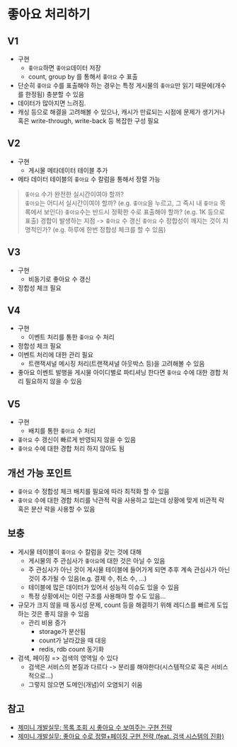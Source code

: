 # 좋아요 처리하기

## V1

- 구현
  - `좋아요`하면 `좋아요`데이터 저장
  - count, group by 를 통해서 `좋아요` 수 표출 
- 단순히 `좋아요` 수를 표출해야 하는 경우는 특정 게시물의 `좋아요`만 읽기 때문에(개수를 한정됨) 충분할 수 있음
- 데이터가 많아지면 느려짐.
- 캐싱 등으로 해결을 고려해볼 수 있으나, 캐시가 만료되는 시점에 문제가 생기거나 혹은 write-through, write-back 등 복잡한 구성 필요

## V2

- 구현
  - 게시물 메타데이터 테이블 추가
- 메타 데이터 테이블의 `좋아요` 수 칼럼을 통해서 정렬 가능

> `좋아요` 수가 완전한 실시간이여야 할까?  
> `좋아요`는 어디서 실시간이여야 할까? (e.g. `좋아요`을 누르고, 그 즉시 내 `좋아요` 목록에서 보인다)
> `좋아요`수는 반드시 정확한 수로 표출해야 할까? (e.g. 1K 등으로 표출)
> 경합이 발생하는 지점 -> `좋아요` 수 갱신
> `좋아요` 수 정합성이 깨지는 것이 치명적인가? (e.g. 하루에 한번 정합성 체크를 할 수 있음)

## V3

- 구현
  - 비동기로 좋아요 수 갱신
- 정합성 체크 필요

## V4

- 구현
  - 이벤트 처리를 통한 `좋아요` 수 처리
- 정합성 체크 필요
- 이벤트 처리에 대한 관리 필요
  - 트랜잭셔널 메시징 처리(트랜잭셔널 아웃박스 등)을 고려해볼 수 있음
- 좋아요 이벤트 발행을 게시물 아이디별로 파티셔닝 한다면 `좋아요` 수에 대한 경합 처리 필요하지 않을 수 있음

## V5

- 구현
  - 배치를 통한 `좋아요` 수 처리
- `좋아요` 수 갱신이 빠르게 반영되지 않을 수 있음
- `좋아요` 수에 대한 경합 처리 하지 않아도 됨

## 개선 가능 포인트

- `좋아요` 수 정합성 체크 배치를 필요에 따라 최적화 할 수 있음
- `좋아요` 수에 대한 경합 처리를 낙관적 락을 사용하고 있는데 상황에 맞게 비관적 락 혹은 분산 락을 사용할 수 있음

## 보충

- 게시물 테이블이 `좋아요` 수 칼럼을 갖는 것에 대해
  - 게시물의 주 관심사가 `좋아요`에 대한 것은 아닐 수 있음
  - 주 관심사가 아닌 것이 게시물 테이블에 들어가게 되면 추후 계속 관심사가 아닌 것이 추가될 수 있음(e.g. 결제 수, 취소 수, ...)
  - 테이블에 많은 데이터가 있어서 성능적 이슈도 있을 수 있음
  - 특정 상황에서는 이런 구조를 사용해야 할 수도 있음...
- 규모가 크지 않을 때 동시성 문제, count 등을 해결하기 위해 레디스를 빠르게 도입하는 것은 좋지 않을 수 있음
  - 관리 비용 증가
    - storage가 분산됨
    - count가 날라갔을 때 대응
    - redis, rdb count 동기화
- 검색, 페이징 => 검색의 영역일 수 있다
  - 검색은 서비스의 본질과 다르다 -> 분리를 해야한다(시스템적으로 혹은 서비스적으로...)
  - 그렇지 않으면 도메인(개념)이 오염되기 쉬움

## 참고

- [제미니 개발실무: 목록 조회 시 좋아요 수 보여주는 구현 전략](https://www.youtube.com/watch?v=n-7tsMhum4g)
- [제미니 개발실무: 좋아요 수로 정렬+페이징 구현 전략 (feat. 검색 시스템의 진화)](https://youtu.be/h84zzb8FWwo?si=oGWfCnyShdKS9mpO)

